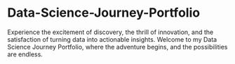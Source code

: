 # Data-Science-Journey-Portfolio
Experience the excitement of discovery, the thrill of innovation, and the satisfaction of turning data into actionable insights. Welcome to my Data Science Journey Portfolio, where the adventure begins, and the possibilities are endless.
